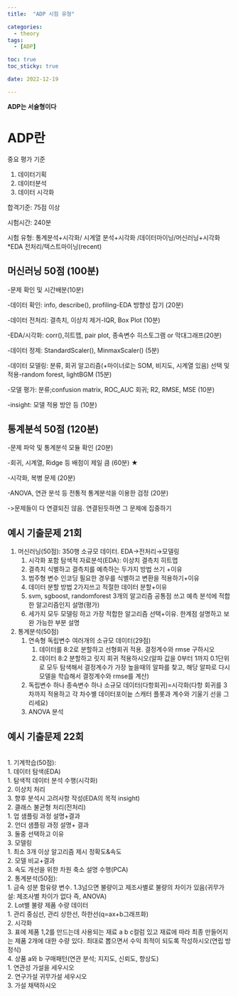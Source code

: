 ```yaml
---
title:  "ADP 시험 유형" 

categories:
  - theory
tags:
  - [ADP]

toc: true
toc_sticky: true

date: 2022-12-19

---
```


**ADP는 서술형이다**

# ADP란 

중요 평가 기준<br>
1. 데이터기획<br>
2. 데이터분석<br>
3. 데이터 시각화<br>

합격기준: 75점 이상

시험시간: 240분

시험 유형: 통계분석+시각화/ 시계열 분석+시각화 /데이터마이닝/머신러닝+시각화 *EDA 전처리/텍스트마이닝(recent)


## 머신러닝 50점 (100분)

-문제 확인 및 시간배분(10분)

-데이터 확인: info, describe(), profiling-EDA 방향성 잡기 (20분)

-데이터 전처리: 결측치, 이상치 제거-IQR, Box Plot (10분)

-EDA/시각화: corr(),히트맵, pair plot, 종속변수 히스토그램 or 막대그래프(20분) 

-데이터 정제: StandardScaler(), MinmaxScaler() (5분)

-데이터 모델링: 분류, 회귀 알고리즘(+마이너로는 SOM, 비지도, 시계열 있음) 선택 및 적용-random forest, lightBGM (15분)

-모델 평가: 분류;confusion matrix, ROC_AUC 회귀; R2, RMSE, MSE (10분)

-insight: 모델 적용 방안 등 (10분)

## 통계분석 50점 (120분)

-문제 파악 및 통계분석 모듈 확인 (20분)

-회귀, 시계열, Ridge 등 배점이 제일 큼 (60분) ★

-시각화, 복병 문제 (20분)

-ANOVA, 연관 분석 등 전통적 통계분석을 이용한 검정 (20분)

->문제들이 다 연결되진 않음. 연결된듯하면 그 문제에 집중하기 



## 예시 기출문제 21회 <br>
1. 머신러닝(50점): 350행 소규모 데이터. EDA→전처리→모델링<br>
    1. 시각화 포함 탐색적 자료분석(EDA): 이상치 결측치 히트맵<br>
    2. 결측치 식별하고 결측치를 예측하는 두가지 방법 쓰기 +이유<br>
    3. 범주형 변수 인코딩 필요한 경우를 식별하고 변환을 적용하기+이유<br>
    4. 데이터 분할 방법 2가지쓰고 적절한 데이터 분할+이유 <br>
    5. svm, sgboost, randomforest 3개의 알고리즘 공통점 쓰고 예측 분석에 적합한 알고리즘인지 설명(평가)<br>
    6. 세가지 모두 모델링 하고 가장 적합한 알고리즘 선택+이유. 한계점 설명하고 보완 가능한 부분 설명 <br>
2. 통계분석(50점)<br>
    1. 연속형 독립변수 여러개의 소규모 데이터(29점)<br>
        1. 데이터를 8:2로 분할하고 선형회귀 적용. 결정계수와 rmse 구하시오<br>
        2. 데이터 8:2 분할하고 릿지 회귀 적용하시오(알파 값을 0부터 1까지 0.1단위로 모두 탐색해서 결정계수가 가장 높을때의 알파를 찾고, 해당 알파로 다시 모델을 학습해서 결정계수와 rmse를 계산)<br>
    2. 독립변수 하나 종속변수 하나 소규모 데이터(다항회귀)=시각화(다항 회귀를 3차까지 적용하고 각 차수별 데이터포이늩 스캐터 플롯과 계수와 기울기 선을 그리세요)<br>
    3. ANOVA 분석<br>
   
## 예시 기출문제 22회
<br>
1. 기계학습(50점): <br>
    1. 데이터 탐색(EDA)<br>
        1. 탐색적 데이터 분석 수행(시각화)<br>
        2. 이상치 처리<br>
        3. 향후 분석시 고려사항 작성(EDA의 목적 insight)<br>
    2. 클래스 불균형 처리(전처리)<br>
        1. 업 샘플링 과정 설명+결과<br>
        2. 언더 샘플링 과정 설명+ 결과<br>
        3. 둘중 선택하고 이유 <br>
    3. 모델링<br>
        1. 최소 3개 이상 알고리즘 제시 정확도&속도<br>
        2. 모델 비교+결과<br>
        3. 속도 개선을 위한 차원 축소 설명 수행(PCA)<br>
2. 통계분석(50점):<br>
    1. 금속 성분 함유량 변수. 1.3넘으면 불량이고 제조사별로 불량의 차이가 있음(귀무가설: 제조사별 차이가 없다 즉, ANOVA)<br>
    2. Lot별 불량 제품 수량 데이터<br>
        1. 관리 중심선, 관리 상한선, 하한선(q=ax+b그래프화)<br>
        2. 시각화<br>
    3. 표에 제품 1,2를 만드는데 사용되는 재료 a b c컬럼 있고 재료에 따라 최종 만들어지는 제품 2개에 대한 수량 있다. 최대로 뽑으면서 수익 최적이 되도록 작성하시오(연립 방정식)<br>
    4. 상품 a와 b 구매패턴(연관 분석; 지지도, 신뢰도, 향상도)<br>
        1. 연관성 가설을 세우시오 <br>
        2. 연구가설 귀무가설 세우시오<br>
        3. 가설 채택하시오<br>
